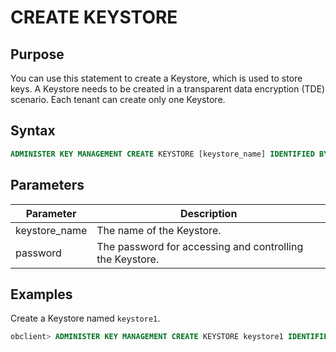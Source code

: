 # CREATE KEYSTORE

## Purpose

You can use this statement to create a Keystore, which is used to store keys. A Keystore needs to be created in a transparent data encryption (TDE) scenario. Each tenant can create only one Keystore.

## Syntax

```sql
ADMINISTER KEY MANAGEMENT CREATE KEYSTORE [keystore_name] IDENTIFIED BY [password] ;
```

## Parameters

| Parameter | Description |
|---------------|----------------------|
| keystore_name | The name of the Keystore.  |
| password | The password for accessing and controlling the Keystore.  |

## Examples

Create a Keystore named `keystore1`.

```sql
obclient> ADMINISTER KEY MANAGEMENT CREATE KEYSTORE keystore1 IDENTIFIED BY ******;
```

